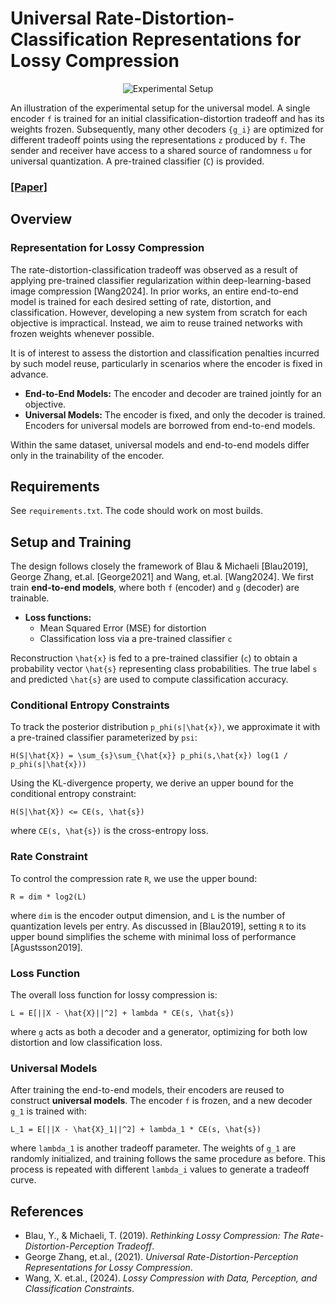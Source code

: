 # Universal Rate-Distortion-Classification Representations for Lossy Compression

<p align="center">
  <img src="https://imgur.com/Q1IVfHu.png" alt="Experimental Setup"/>
</p>

An illustration of the experimental setup for the universal model. A single encoder `f` is trained for an initial classification-distortion tradeoff and has its weights frozen. Subsequently, many other decoders `{g_i}` are optimized for different tradeoff points using the representations `z` produced by `f`. The sender and receiver have access to a shared source of randomness `u` for universal quantization. A pre-trained classifier (`C`) is provided.

### [[Paper]](https://www.overleaf.com/read/xpjpbqhpwmgh#6dfb9f)

## Overview

### Representation for Lossy Compression
The rate-distortion-classification tradeoff was observed as a result of applying pre-trained classifier regularization within deep-learning-based image compression [Wang2024]. In prior works, an entire end-to-end model is trained for each desired setting of rate, distortion, and classification. However, developing a new system from scratch for each objective is impractical. Instead, we aim to reuse trained networks with frozen weights whenever possible.

It is of interest to assess the distortion and classification penalties incurred by such model reuse, particularly in scenarios where the encoder is fixed in advance. 

- **End-to-End Models:** The encoder and decoder are trained jointly for an objective.
- **Universal Models:** The encoder is fixed, and only the decoder is trained. Encoders for universal models are borrowed from end-to-end models.

Within the same dataset, universal models and end-to-end models differ only in the trainability of the encoder.

## Requirements
See `requirements.txt`. The code should work on most builds.

## Setup and Training

The design follows closely the framework of Blau & Michaeli [Blau2019], George Zhang, et.al. [George2021] and Wang, et.al. [Wang2024]. We first train **end-to-end models**, where both `f` (encoder) and `g` (decoder) are trainable. 

- **Loss functions:**
  - Mean Squared Error (MSE) for distortion
  - Classification loss via a pre-trained classifier `c`

Reconstruction `\hat{x}` is fed to a pre-trained classifier (`c`) to obtain a probability vector `\hat{s}` representing class probabilities. The true label `s` and predicted `\hat{s}` are used to compute classification accuracy.

### Conditional Entropy Constraints

To track the posterior distribution `p_phi(s|\hat{x})`, we approximate it with a pre-trained classifier parameterized by `psi`:

```
H(S|\hat{X}) = \sum_{s}\sum_{\hat{x}} p_phi(s,\hat{x}) log(1 / p_phi(s|\hat{x}))
```

Using the KL-divergence property, we derive an upper bound for the conditional entropy constraint:

```
H(S|\hat{X}) <= CE(s, \hat{s})
```

where `CE(s, \hat{s})` is the cross-entropy loss.

### Rate Constraint
To control the compression rate `R`, we use the upper bound:
```
R = dim * log2(L)
```
where `dim` is the encoder output dimension, and `L` is the number of quantization levels per entry. As discussed in [Blau2019], setting `R` to its upper bound simplifies the scheme with minimal loss of performance [Agustsson2019].

### Loss Function
The overall loss function for lossy compression is:
```
L = E[||X - \hat{X}||^2] + lambda * CE(s, \hat{s})
```
where `g` acts as both a decoder and a generator, optimizing for both low distortion and low classification loss.

### Universal Models

After training the end-to-end models, their encoders are reused to construct **universal models**. The encoder `f` is frozen, and a new decoder `g_1` is trained with:

```
L_1 = E[||X - \hat{X}_1||^2] + lambda_1 * CE(s, \hat{s})
```

where `lambda_1` is another tradeoff parameter. The weights of `g_1` are randomly initialized, and training follows the same procedure as before. This process is repeated with different `lambda_i` values to generate a tradeoff curve.

## References

- Blau, Y., & Michaeli, T. (2019). *Rethinking Lossy Compression: The Rate-Distortion-Perception Tradeoff*.
- George Zhang, et.al., (2021). *Universal Rate-Distortion-Perception Representations for Lossy Compression*.
- Wang, X. et.al., (2024). *Lossy Compression with Data, Perception, and  Classification Constraints*.
